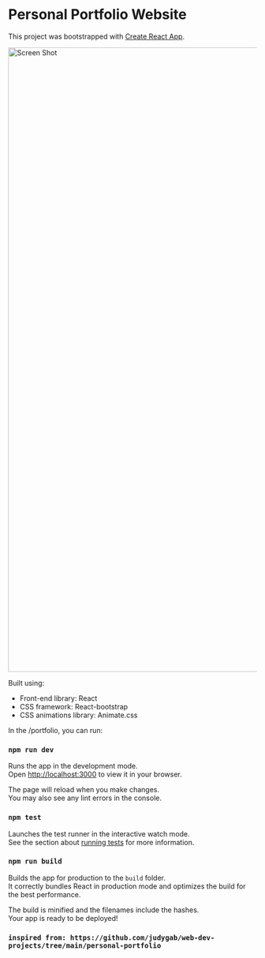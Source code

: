 # Personal Portfolio Website 

This project was bootstrapped with [Create React App](https://github.com/facebook/create-react-app).

<img width="1266" alt="Screen Shot" src="https://drive.google.com/file/d/10LZwli_JopX_chtOWJmGko3Xg0zjY2mq/view?usp=sharing">

Built using:

- Front-end library: React
- CSS framework: React-bootstrap
- CSS animations library: Animate.css

In the /portfolio, you can run:

### `npm run dev`

Runs the app in the development mode.\
Open [http://localhost:3000](http://localhost:3000) to view it in your browser.

The page will reload when you make changes.\
You may also see any lint errors in the console.

### `npm test`

Launches the test runner in the interactive watch mode.\
See the section about [running tests](https://facebook.github.io/create-react-app/docs/running-tests) for more information.

### `npm run build`

Builds the app for production to the `build` folder.\
It correctly bundles React in production mode and optimizes the build for the best performance.

The build is minified and the filenames include the hashes.\
Your app is ready to be deployed!

### `inspired from: https://github.com/judygab/web-dev-projects/tree/main/personal-portfolio`
